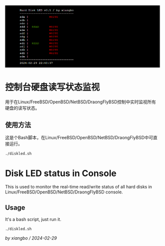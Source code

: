 ![image](console.png)

# 控制台硬盘读写状态监视
用于在Linux/FreeBSD/OpenBSD/NetBSD/DraongFlyBSD控制中实时监视所有硬盘的读写状态。

## 使用方法 
这是个Bash脚本，在Linux/FreeBSD/OpenBSD/NetBSD/DraongFlyBSD中可直接运行。

```
./diskled.sh
```

# Disk LED status in Console
This is used to monitor the real-time read/write status of all hard disks in Linux/FreeBSD/OpenBSD/NetBSD/DraongFlyBSD console.

## Usage
It's a bash script, just run it.

```
./diskled.sh
```

*by xiangbo / 2024-02-29*
